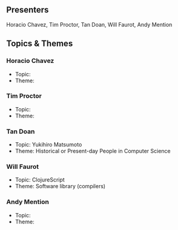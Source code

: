 ## Presenters

Horacio Chavez, Tim Proctor, Tan Doan, Will Faurot, Andy Mention

## Topics & Themes

### Horacio Chavez

* Topic:
* Theme:

### Tim Proctor

* Topic:
* Theme:

### Tan Doan

* Topic: Yukihiro Matsumoto
* Theme: Historical or Present-day People in Computer Science

### Will Faurot

* Topic: ClojureScript
* Theme: Software library (compilers)

### Andy Mention

* Topic:
* Theme:
